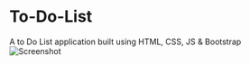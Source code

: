 # To-Do-List
A to Do List application built using HTML, CSS, JS &amp; Bootstrap
![Screenshot](./To-Do-List/Assignment_6_ToDOList_Final/To_DO_List.jpg)
